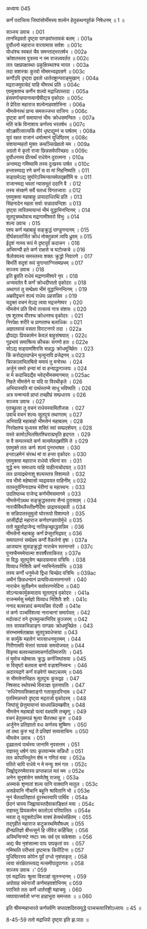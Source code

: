 अध्यायः 045

कर्णं पराजित्य जिघांसोर्भीमस्य शल्येन हेतुकथनपूर्वकं निषेधनम् ॥ 1 ॥

सञ्जय उवाच ।	001  
तानभिद्रवतो दृष्ट्वा पाण्डवांस्तावकं बलम् ।	001a  
दुर्योधनो महाराज वारयामास सर्वशः ॥	001c   
योधांश्च स्वबलं चैव समन्ताद्भरतर्षभ ।	002a   
क्रोशतस्तव पुत्रस्य न स्म राजन्न्यवर्तत ॥	002c   
ततः पक्षप्रपक्षस्थाः प्रकुक्षिस्थाश्च भारत ।	003a   
तदा सशस्त्राः कुरवो भीममभ्यद्रवन्रणे ॥	003c   
कर्णोऽपि दृष्ट्वा द्रवतो धार्तराष्ट्रान्पराङ्मुखान् ।	004a   
मद्रराजमुवाचेदं याहि भीमरथं प्रति ॥	004c   
एवमुक्तश्च कर्णेन शल्यो मद्राधिपस्तदा ।	005a   
हंसवर्णान्हयानग्र्यान्प्रैषीद्यत्र वृकोदरः ॥	005c   
ते प्रेरिता महाराज शल्येनाहवशोभिना ।	006a   
भीमसेनरथं प्राप्य समसज्जन्त वाजिनः ॥	006c   
दृष्ट्वा कर्णं समायान्तं भीमः क्रोधसमन्वितः ।	007a   
मतिं चक्रे विनाशाय कर्णस्य भरतर्षभ ॥	007c   
सोऽब्रवीत्सात्यकिं वीरं धृष्टद्युम्नं च पार्षतम् ।	008a   
यूयं रक्षत राजानं धर्मात्मानं युधिष्ठिरम् ॥	008c   
संशयान्महतो मुक्तः कथञ्चित्प्रेक्षतो मम ।	009a   
अग्रतो मे कृतो राजा छिन्नसर्वपरिच्छदः ॥	009c   
दुर्योधनस्य प्रीत्यर्थं राधेयेन दुरात्मना ।	010a   
अन्तमद्य गमिष्यामि तस्य दुःखस्य पार्षत ॥	010c  
हन्तास्म्यद्य रणे कर्णं स वा मां निहनिष्यति ।	011  
सङ्ग्रामेऽद्य सुघोरेऽस्मिन्सत्यमेतद्ब्रवीमि वः ॥	011  
राजानमद्य भवतां न्यासभूतं ददानि वै ।	012  
तस्य संरक्षणे सर्वे यतध्वं विगतज्वराः ॥	012  
एवमुक्त्वा महाबाहुः प्रायादाधिरथिं प्रति ।	013  
सिंहनादेन महता सर्वाः सन्नादयन्दिशः ॥	013  
दृष्ट्वा त्वरितमायान्तं भीमं युद्धाभिनन्दिनम् ।	014  
सूतपुत्रमथोवाच मद्राणामीश्वरो विभुः ॥	014  
शल्य उवाच ।	015  
पश्य कर्ण महाबाहुं सङ्क्रुद्धं पाण्डुनन्दनम् ।	015  
दीर्घकालार्जितं क्रोधं मोक्तुकामं त्वयि ध्रुवम् ॥	015  
ईदृशं नास्य रूपं मे दृष्टपूर्वं कदाचन ।	016  
अभिमन्यौ हते कर्ण राक्षसे च घटोत्कचे ॥	016  
त्रैलोक्यस्य समस्तस्य शक्तः क्रुद्धो निवारणे ।	017  
बिभर्ति सदृशं रूपं युगान्ताग्निसमप्रभम् ॥	017  
सञ्जय उवाच ।	018  
इति ब्रुवति राधेयं मद्राणामीश्वरे नृप ।	018  
अभ्यवर्तत वै कर्णं क्रोधदीप्ततो वृकोदरः ॥	018  
अथागतं तु सम्प्रेक्ष्य भीमं युद्धाभिनन्दिनम् ।	019  
अब्रवीद्वचनं शल्यं राधेयः प्रहसन्निव ॥	019  
यदुक्तं वचनं मेऽद्य त्वया मद्रजनेश्वर ।	020  
भीमसेनं प्रति विभो तत्सत्यं नात्र संशयः ॥	020  
एष शूरश्च वीरश्च क्रोधनश्च वृकोदरः ।	021  
निरपेक्षः शरीरे च प्राणतश्च बलाधिकः ॥	021  
अज्ञातवासं वसता विराटनगरे तदा ।	022a  
द्रौपद्याः प्रियकामेन केवलं बाहुसंश्रयात् ।	022c  
गूढभावं समाश्रित्य कीचकः सगणो हतः ॥	022e  
सोऽद्य सङ्ग्रामशिरसि सन्नद्धः क्रोधमूर्च्छितः ।	023  
किं करोद्यतदण्डेन मृत्युनापि व्रजेद्रणम् ॥	023  
चिरकालाभिलषितो ममायं तु मनोरथः ।	024  
अर्जुनं समरे हन्यां मां वा हन्याद्धनञ्जयः ॥	024  
स मे कदाचिदद्यैव भवेद्भीमसमागमात् ॥	025ac  
निहते भीमसेने वा यदि वा विरथीकृते ।	026  
अभियास्यति मां पार्थस्तन्मे साधु भविष्यति ।	026  
अत्र यन्मन्यसे प्राप्तं तच्छीघ्रं सम्प्रधारय ॥	026  
सञ्जय उवाच ।	027  
एतच्छ्रुत्वा तु वचनं राधेयस्यामितौजसः ।	027  
उवाच वचनं शल्यः सूतपुत्रं तथागतम् ॥	027  
अभियाहि महाबाहो भीमसेनं महाबलम् ।	028  
निरपेक्षश्च युध्यस्व शक्तिं स्वां सम्प्रदर्शयन् ॥	028  
यस्ते कामोऽभिलषितश्चिरात्प्रभृति हृद्गतः ।	029  
स वै सम्पत्स्यते कर्ण सत्यमेतद्ब्रवीमि ते ॥	029  
एवमुक्ते ततः कर्णः शल्यं पुनरभाषत ।	030  
हन्ताऽहमेनं संरब्धं मां वा हन्ता वृकोदरः ॥	030  
एवमुक्त्वा महाराज राधेयो रथिनां वरः ।	031  
युद्धे मनः समाधाय याहि याहीत्यचोदयत् ॥	031  
ततः प्रायाद्रथेनाशु शल्यस्तत्र विशाम्पते ।	032  
यत्र भीमो महेष्वासो व्यद्रावयत वाहिनीम् ॥	032  
ततस्तूर्यनिनादश्च भेरीणां च महास्वनः ।	033  
उदतिष्ठच्च राजेन्द्र कर्णभीमसमागमे ॥	033  
भीमसेनोऽथथ सङ्क्रुद्धस्तस्य सैन्यं दुरासदम् ।	034  
नाराचैर्विमलैस्तीक्ष्णैर्दिशः प्राद्रावयद्बली ॥	034  
स सन्निपातस्तुमुलो घोररूपो विशाम्पते ।	035  
आसीद्रौद्रो महाराज कर्णपाण्डवयोर्मृधे ॥	035  
ततो मुहूर्ताद्राजेन्द्र नातिकृच्छ्राद्धसन्निव ।	036  
भीमसेनो महाबाहुः कर्णं प्रेप्सुरभिद्रवत् ॥	036  
समापतन्तं सम्प्रेक्ष्य कर्णो वैकर्तनो वृषा ।	037a  
आजघान सुसङ्क्रुद्धो नाराचेन स्तनान्तरे ।	037c  
पुनश्चैनममेयात्मा शरवर्षैरवाकिरत् ॥	037e  
स विद्धः सूतपुत्रेण च्छादयामास पत्रिभिः ।	038  
विव्याध निशितैः कर्णं नवभिर्नतपर्वभिः ॥	038  
तस्य कर्णो धनुर्मध्ये द्विधा चिच्छेद पत्रिभिः ॥	039ac  
अथैनं छिन्नधन्वानं प्रत्यविध्यत्स्तनान्तरे ।	040  
नाराचेन सुतीक्ष्णेन सर्वावरणभेदिना ॥	040  
सोऽन्यत्कार्मुकमादाय सूततपुत्रं वृकोदरः ।	041a  
राजन्मर्मसु मर्मज्ञो विव्याध निशितैः शरैः ।	041c  
ननाद बलवन्नादं कम्पयन्निव रोदसी ॥	041e  
तं कर्णः पञ्चविंशत्या नाराचानां समार्पयत् ।	042  
मदोत्कटं वने दृप्तमुल्काभिरिव कुञ्जरम् ॥	042  
ततः सायकभिन्नाङ्गः पाण्डवः क्रोधमूर्च्छितः ।	043  
संरम्भामर्षताम्राक्षः सूतपुत्रवधेप्सया ॥	043  
स कार्मुके महावेगं भारसाधनमुत्तमम् ।	044  
गिरीणामपि भेत्तारं सायकं समयोजयत् ॥	044  
विकृष्य बलवच्चापमाकर्णादतिमारुतिः ।	045  
तं मुमोच महेष्वासः क्रुद्धः कर्णजिघांसया ॥	045  
स विसृष्टो बलवता बाणो वज्राशनिस्वनः ।	046  
अदारयद्रणे कर्णं वज्रवेगो यथाऽचलम् ॥	046  
स भीमसेनाभिहतः सूतपुत्रः कुरूद्वह ।	047  
निषसाद रथोपस्थे विसञ्ज्ञः पृतनापतिः ।	047  
\'रुधिरेणावसिक्ताङ्गो गतासुवदरिन्दमः ॥	047  
एतस्मिन्नन्तरे दृष्ट्वा मद्रराजो वृकोदरम् ।	048  
जिघांसुं छेत्तुमायान्तं साधयन्निदमब्रवीत् ॥	048  
भीमसेन महाबाहो यत्वां वक्ष्यामि तच्छृणु ।	049  
वचनं हेतुसम्पन्नं श्रुत्वा चैतत्तथा कुरु ॥	049  
अर्जुनेन प्रतिज्ञातो वधः कर्णस्य शुष्मिणः ।	050  
तां तथा कुरु भद्रं ते प्रतिज्ञां सव्यसाचिनः ॥	050  
भीमसेन उवाच ।	051  
दृढव्रतत्वं पार्थस्य जानामि नृपसत्तम ।	051  
राज्ञस्तु धर्षणं पापः कृतवान्मम सन्निधौ ॥	051  
ततः कोपाभिभूतेन शेषं न गणितं मया ।	052a  
पतिते चापि राधेये न मे मन्युः शमं गतः ।	052c  
जिह्वोद्वरणमेवास्य प्राप्तकालं मतं मम ॥	052e  
अनेन सुनृशंसेन समवेतेषु राजसु ।	053a  
अस्माकं शृण्वतां शल्य यानि वाक्यानि मातुल ।	053c  
असहेयानि नीचानि बहूनि श्रावितानि भो ॥	053e  
नूनं चैतत्प्रतिज्ञातं दूरस्थस्यापि पार्थिव ।	054a  
छेदनं चास्य जिह्वायास्तदैवाकाङ्क्षितं मया ।	054c  
राज्ञस्तु प्रियकामेन कालोऽयं परिपालितः ॥	054e  
भवता तु यदुक्तोऽस्मि वाक्यं हेत्वर्थसंहितम् ।	055  
तद्गृहीतं महाराज कटुकस्थमिवौषधम् ॥	055  
हीनप्रतिज्ञो बीभत्सुर्न हि जीवेत कर्हिचित् ।	056  
अस्मिन्विनष्टे नष्टाः स्मः सर्व एव सकेशवाः ॥	056  
अद्य चैव नृशंसात्मा पापः पापकृतां वरः ।	057  
गमिष्यति परीभावं दृष्टमात्रः किरीटिना ॥	057  
युधिष्ठिरस्य कोपेन पूर्वं दग्धो नृशंसकृत् ।	058  
त्वया संरक्षितस्त्वद्य मत्समीपादुपागतः ॥	058  
सञ्जय उवाच ।\'	059  
एवं मद्राधिपः श्रुत्वा विसञ्ज्ञं सूतनन्दनम् ।	059  
अपोवाह रथेनाजौ कर्णमाहवशोभिनम् ॥	059  
पराजिते ततः कर्णे धार्तराष्ट्री महाचमूः ।	060  
व्यपायात्सर्वतो भग्ना हाहाभूता समन्ततः ॥ ॥	060  

इति श्रीमन्महाभारते कर्णपर्वणि सप्तदशदिवसयुद्धे पञ्चचत्वारिंशोऽध्यायः ॥ 45 ॥

8-45-59 ततो मद्राधिपो दृष्ट्वा इति झ.पाठः ॥

